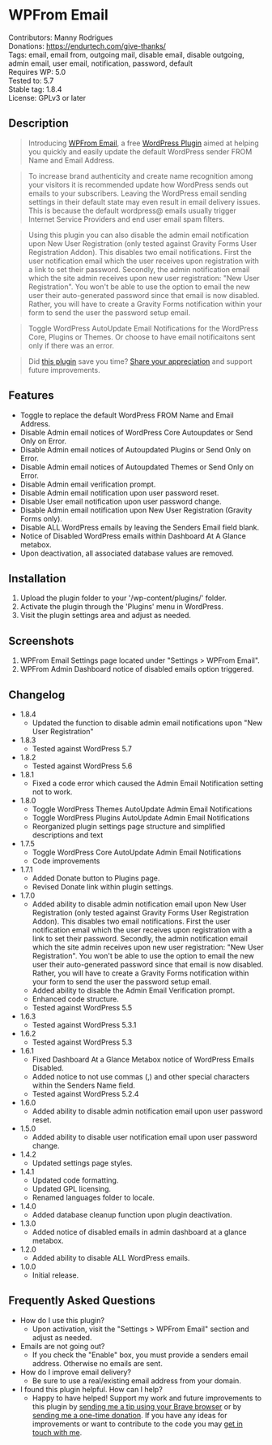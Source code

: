 # WPFrom Email

Contributors: Manny Rodrigues  
Donations: https://endurtech.com/give-thanks/  
Tags: email, email from, outgoing mail, disable email, disable outgoing, admin email, user email, notification, password, default  
Requires WP: 5.0  
Tested to: 5.7  
Stable tag: 1.8.4  
License: GPLv3 or later  

## Description

> Introducing [WPFrom Email](https://endurtech.com/wpfrom-email-wordpress-plugin/), a free [WordPress Plugin](https://wordpress.org/plugins/wpfrom-email/) aimed at helping you quickly and easily update the default WordPress sender FROM Name and Email Address.  

> To increase brand authenticity and create name recognition among your visitors it is recommended update how WordPress sends out emails to your subscribers. Leaving the WordPress email sending settings in their default state may even result in email delivery issues. This is because the default wordpress@ emails usually trigger Internet Service Providers and end user email spam filters.  

> Using this plugin you can also disable the admin email notification upon New User Registration (only tested against Gravity Forms User Registration Addon). This disables two email notifications. First the user notification email which the user receives upon registration with a link to set their password. Secondly, the admin notification email which the site admin receives upon new user registration: "New User Registration". You won't be able to use the option to email the new user their auto-generated password since that email is now disabled. Rather, you will have to create a Gravity Forms notification within your form to send the user the password setup email.  

> Toggle WordPress AutoUpdate Email Notifications for the WordPress Core, Plugins or Themes. Or choose to have email notificaitons sent only if there was an error.  

> Did [this plugin](https://endurtech.com/wpfrom-email-wordpress-plugin/) save you time? [Share your appreciation](https://endurtech.com/give-thanks/) and support future improvements.  

## Features

* Toggle to replace the default WordPress FROM Name and Email Address.
* Disable Admin email notices of WordPress Core Autoupdates or Send Only on Error.
* Disable Admin email notices of Autoupdated Plugins or Send Only on Error.
* Disable Admin email notices of Autoupdated Themes or Send Only on Error.
* Disable Admin email verification prompt.
* Disable Admin email notification upon user password reset.
* Disable User email notification upon user password change.
* Disable Admin email notification upon New User Registration (Gravity Forms only).
* Disable ALL WordPress emails by leaving the Senders Email field blank.
* Notice of Disabled WordPress emails within Dashboard At A Glance metabox.
* Upon deactivation, all associated database values are removed.

## Installation

1. Upload the plugin folder to your '/wp-content/plugins/' folder.
2. Activate the plugin through the 'Plugins' menu in WordPress.
3. Visit the plugin settings area and adjust as needed.

## Screenshots

1. WPFrom Email Settings page located under "Settings > WPFrom Email".
2. WPFrom Admin Dashboard notice of disabled emails option triggered.

## Changelog

* 1.8.4
  * Updated the function to disable admin email notifications upon "New User Registration"
* 1.8.3
  * Tested against WordPress 5.7
* 1.8.2
  * Tested against WordPress 5.6
* 1.8.1
  * Fixed a code error which caused the Admin Email Notification setting not to work.
* 1.8.0
  * Toggle WordPress Themes AutoUpdate Admin Email Notifications
  * Toggle WordPress Plugins AutoUpdate Admin Email Notifications
  * Reorganized plugin settings page structure and simplified descriptions and text
* 1.7.5
  * Toggle WordPress Core AutoUpdate Admin Email Notifications
  * Code improvements
* 1.7.1
  * Added Donate button to Plugins page.
  * Revised Donate link within plugin settings.
* 1.7.0
  * Added ability to disable admin notification email upon New User Registration (only tested against Gravity Forms User Registration Addon). This disables two email notifications. First the user notification email which the user receives upon registration with a link to set their password. Secondly, the admin notification email which the site admin receives upon new user registration: "New User Registration". You won't be able to use the option to email the new user their auto-generated password since that email is now disabled. Rather, you will have to create a Gravity Forms notification within your form to send the user the password setup email.
  * Added ability to disable the Admin Email Verification prompt.
  * Enhanced code structure.
  * Tested against WordPress 5.5
* 1.6.3
  * Tested against WordPress 5.3.1
* 1.6.2
  * Tested against WordPress 5.3
* 1.6.1
  * Fixed Dashboard At a Glance Metabox notice of WordPress Emails Disabled.
  * Added notice to not use commas (,) and other special characters within the Senders Name field.
  * Tested against WordPress 5.2.4
* 1.6.0
  * Added ability to disable admin notification email upon user password reset.
* 1.5.0
  * Added ability to disable user notification email upon user password change.
* 1.4.2
  * Updated settings page styles.
* 1.4.1
  * Updated code formatting.
  * Updated GPL licensing.
  * Renamed languages folder to locale.
* 1.4.0
  * Added database cleanup function upon plugin deactivation.
* 1.3.0
  * Added notice of disabled emails in admin dashboard at a glance metabox.
* 1.2.0
  * Added ability to disable ALL WordPress emails.
* 1.0.0
  * Initial release.

## Frequently Asked Questions

* How do I use this plugin?
  * Upon activation, visit the "Settings > WPFrom Email" section and adjust as needed.
* Emails are not going out?
  * If you check the "Enable" box, you must provide a senders email address. Otherwise no emails are sent.
* How do I improve email delivery?
  * Be sure to use a real/existing email address from your domain.
* I found this plugin helpful. How can I help?
  * Happy to have helped! Support my work and future improvements to this plugin by [sending me a tip using your Brave browser](https://endurtech.com/send-a-tip-using-the-brave-browser/) or by [sending me a one-time donation](https://endurtech.com/give-thanks/). If you have any ideas for improvements or want to contribute to the code you may [get in touch with me](https://endurtech.com/contact/).
